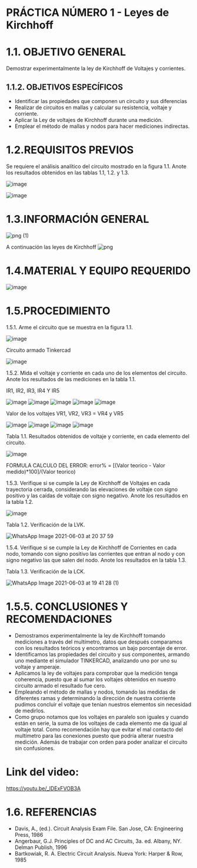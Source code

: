 # PRÁCTICA NÚMERO 1 - Leyes de Kirchhoff
# 1.1. OBJETIVO GENERAL
Demostrar experimentalmente la ley de Kirchhoff de Voltajes y corrientes.
## 1.1.2. OBJETIVOS ESPECÍFICOS
- Identificar las propiedades que componen un circuito y sus diferencias
- Realizar de circuitos en mallas y calcular su resistencia, voltaje y corriente.
- Aplicar la Ley de voltajes de Kirchhoff durante una medición. 
- Emplear el método de mallas y nodos para hacer mediciones indirectas.

# 1.2.REQUISITOS PREVIOS

Se requiere el análisis analítico del circuito mostrado en la figura 1.1. Anote los resultados
obtenidos en las tablas 1.1, 1.2. y 1.3.

![image](https://user-images.githubusercontent.com/85137954/120731697-bfb8ab80-c4a9-11eb-87bb-c19b49990f4c.png)

![image](https://user-images.githubusercontent.com/85137954/120731710-c5ae8c80-c4a9-11eb-8e3e-a4a973c07396.png)


# 1.3.INFORMACIÓN GENERAL

   ![png (1)](https://user-images.githubusercontent.com/85137954/120727902-50d75480-c4a1-11eb-91ae-d48a79cf66af.png)
   
A continuación las leyes de Kirchhoff
   ![png](https://user-images.githubusercontent.com/85137954/120725086-c55ac500-c49a-11eb-85cc-3270c139461e.png)

# 1.4.MATERIAL Y EQUIPO REQUERIDO

   ![image](https://user-images.githubusercontent.com/85137954/120722157-e6201c00-c494-11eb-9eaf-f48bb89aa4da.png)

# 1.5.PROCEDIMIENTO

 1.5.1. Arme el circuito que se muestra en la figura 1.1.
 
![image](https://user-images.githubusercontent.com/85137954/120722278-1e275f00-c495-11eb-869a-d4f4a54a1ec1.png)

 Circuito armado Tinkercad
 
![image](https://user-images.githubusercontent.com/85137954/120723209-efaa8380-c496-11eb-8339-d83223eae912.png)

 1.5.2. Mida el voltaje y corriente en cada uno de los elementos del circuito. Anote los
resultados de las mediciones en la tabla 1.1.

   IR1, IR2, IR3, IR4 Y IR5 
 
 ![image](https://user-images.githubusercontent.com/85137954/120724385-5630a100-c499-11eb-9005-c3fc3ff3b5d4.png)                ![image](https://user-images.githubusercontent.com/85137954/120724596-c5a69080-c499-11eb-9f16-4e1a9213b3c7.png)                ![image](https://user-images.githubusercontent.com/85137954/120724634-d22ae900-c499-11eb-8adc-3c6995bac11b.png)                ![image](https://user-images.githubusercontent.com/85137954/120724654-dd7e1480-c499-11eb-9c13-f9176bd9b262.png)                ![image](https://user-images.githubusercontent.com/85137954/120724677-e7a01300-c499-11eb-9455-c586cb941363.png)

Valor de los voltajes VR1, VR2, VR3 = VR4 y VR5 

![image](https://user-images.githubusercontent.com/85137954/120726239-3c915880-c49d-11eb-8d4c-ede57879596c.png)                ![image](https://user-images.githubusercontent.com/85137954/120726255-474bed80-c49d-11eb-9b96-503b663f657d.png)                ![image](https://user-images.githubusercontent.com/85137954/120726402-9b56d200-c49d-11eb-911d-740d267c4c92.png)                ![image](https://user-images.githubusercontent.com/85137954/120726449-b590b000-c49d-11eb-8399-70fb51f25584.png)


Tabla 1.1. Resultados obtenidos de voltaje y corriente, en cada elemento del circuito.

![image](https://user-images.githubusercontent.com/85137954/120725600-f5ef2e80-c49b-11eb-90f7-20102026155d.png)

FORMULA CALCULO DEL ERROR:    error% = [(Valor teorico - Valor medido)*100]/(Valor teorico)

1.5.3. Verifique si se cumple la Ley de Kirchhoff de Voltajes en cada trayectoria cerrada,
considerando las elevaciones de voltaje con signo positivo y las caídas de voltaje con
signo negativo. Anote los resultados en la tabla 1.2.

   ![image](https://user-images.githubusercontent.com/85137954/120727960-75cbc780-c4a1-11eb-9e97-777043913e78.png)


Tabla 1.2. Verificación de la LVK.

   ![WhatsApp Image 2021-06-03 at 20 37 59](https://user-images.githubusercontent.com/85137954/120732851-a0228280-c4ab-11eb-9f02-92dd1a1126d9.jpeg)

   
1.5.4. Verifique si se cumple la Ley de Kirchhoff de Corrientes en cada nodo, tomando
con signo positivo las corrientes que entran al nodo y con signo negativo las que salen
del nodo. Anote los resultados en la tabla 1.3.

Tabla 1.3. Verificación de la LCK.

   ![WhatsApp Image 2021-06-03 at 19 41 28 (1)](https://user-images.githubusercontent.com/85137954/120729020-c6dcbb00-c4a3-11eb-9085-7dd35ec752ac.jpeg)

# 1.5.5. CONCLUSIONES Y RECOMENDACIONES 
- Demostramos experimentalmente la ley de Kirchhoff tomando mediciones a través del multímetro, datos que después comparamos con los resultados teóricos y encontramos un bajo porcentaje de error.
- Identificamos las propiedades del circuito y sus componentes, armando uno mediante el simulador TINKERCAD, analizando uno por uno su voltaje y amperaje.
- Aplicamos la ley de voltajes para comprobar que la medición tenga coherencia, puesto que al sumar los voltajes obtenidos en nuestro circuito armado el resultado fue cero.
- Empleando el método de mallas y nodos, tomando las medidas de diferentes ramas y determinando la dirección de nuestra corriente pudimos concluir el voltaje que tenían nuestros elementos sin necesidad de medirlos.
- Como grupo notamos que los voltajes en paralelo son iguales y cuando están en serie, la suma de los voltajes de cada elemento me da igual al voltaje total. Como recomendación hay que evitar el mal contacto del multímetro para las conexiones puesto que podría alterar nuestra medición. Además de trabajar con orden para poder analizar el circuito sin confusiones.
 # Link del video: 
https://youtu.be/_lDExFVOB3A
 
# 1.6. REFERENCIAS
- Davis, A., (ed.). Circuit Analysis Exam File. San Jose, CA: Engineering Press, 1986
- Angerbaur, G.J. Principles of DC and AC Circuits, 3a. ed. Albany, NY. Delman Publish, 1996
- Bartkowiak, R. A. Electric Circuit Analysis. Nueva York: Harper & Row, 1985
          
 








